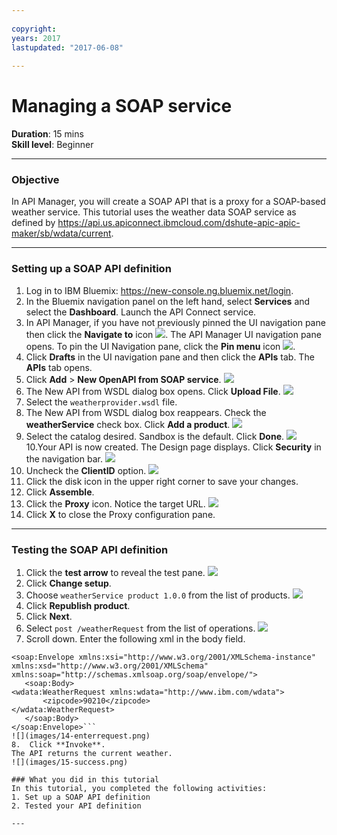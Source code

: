 ```yaml
---
 
copyright:
years: 2017
lastupdated: "2017-06-08"
 
---
```

# Managing a SOAP service
**Duration**: 15 mins  
**Skill level**: Beginner  

---
### Objective
In API Manager, you will create a SOAP API that is a proxy for a SOAP-based weather service.  This tutorial uses the weather data SOAP service as defined by https://api.us.apiconnect.ibmcloud.com/dshute-apic-apic-maker/sb/wdata/current.

---
### Setting up a SOAP API definition
1. Log in to IBM Bluemix: https://new-console.ng.bluemix.net/login.
2. In the Bluemix navigation panel on the left hand, select **Services** and select the **Dashboard**. Launch the API Connect service.
3. In API Manager, if you have not previously pinned the UI navigation pane then click the **Navigate to** icon ![](images/navigate-to.png).  The API Manager UI navigation pane opens. To pin the UI Navigation pane, click the **Pin menu** icon ![](images/pinned.png).
4. Click **Drafts** in the UI navigation pane and then click the **APIs** tab. The **APIs** tab opens.
5. Click **Add** > **New OpenAPI from SOAP service**.
![](images/3-newapi-menu.png)
6. The New API from WSDL dialog box opens.  Click **Upload File**.
![](images/4-uploadwsdl.png)
7. Select the ```weatherprovider.wsdl``` file.
8. The New API from WSDL dialog box reappears.  Check the **weatherService** check box. Click **Add a product**.
![](images/6-newapi.png)
9. Select the catalog desired.  Sandbox is the default.  Click **Done**.
![](images/7-newproduct.png)
10.Your API is now created. The Design page displays. Click **Security** in the navigation bar.
![](images/8-designpage.png)
11.	Uncheck the **ClientID** option.
![](images/9-security.png)
12.	Click the disk icon in the upper right corner to save your changes.
13.	Click **Assemble**.
14.	Click the **Proxy** icon.  Notice the target URL.
![](images/10-proxy.png)
15.	Click **X** to close the Proxy configuration pane.

---
### Testing the SOAP API definition
1.	Click the **test arrow** to reveal the test pane.
![](images/11-initialtestpane.png)
2. Click **Change setup**.
3.	Choose ```weatherService product 1.0.0``` from the list of products.
![](images/12-chooseproduct.png)
4.	Click **Republish product**.
5.	Click **Next**.
6.	Select ```post /weatherRequest``` from the list of operations.
![](images/13-selectoperation.png)
7.	Scroll down. Enter the following xml in the body field.
```<?xml version="1.0" encoding="UTF-8"?>
<soap:Envelope xmlns:xsi="http://www.w3.org/2001/XMLSchema-instance" xmlns:xsd="http://www.w3.org/2001/XMLSchema" xmlns:soap="http://schemas.xmlsoap.org/soap/envelope/">
   <soap:Body>
<wdata:WeatherRequest xmlns:wdata="http://www.ibm.com/wdata">
       <zipcode>90210</zipcode>
</wdata:WeatherRequest>
   </soap:Body>
</soap:Envelope>```
![](images/14-enterrequest.png)
8.	Click **Invoke**.
The API returns the current weather.
![](images/15-success.png)

### What you did in this tutorial
In this tutorial, you completed the following activities:
1. Set up a SOAP API definition
2. Tested your API definition

---
